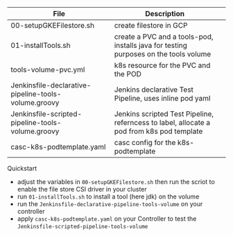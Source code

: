 | File                                                 | Description                                                                               |  |
| ---------------------------------------------------- | ----------------------------------------------------------------------------------------- | - |
| 00-setupGKEFilestore.sh                              | create filestore in GCP                                                                   |   |
| 01-installTools.sh                                   | create a PVC and a tools-pod, installs java for testing purposes on the tools volume      |   |
| tools-volume-pvc.yml                                 | k8s resource for the PVC and the POD                                                      |   |
| Jenkinsfile-declarative-pipeline-tools-volume.groovy | Jenkins declarative Test Pipeline, uses inline pod yaml                                   |   |
| Jenkinsfile-scripted-pipeline-tools-volume.groovy    | Jenkins scripted Test Pipeline, referncess to label, allocate a pod from k8s pod template |   |
| casc-k8s-podtemplate.yaml                            | casc config for the k8s-podtemplate                                                       |   |


Quickstart


* adjust the variables in `00-setupGKEFilestore.sh` then run the scriot to enable the file store CSI driver in your cluster
* run `01-installTools.sh` to install a tool (here jdk) on the volume
* run the `Jenkinsfile-declarative-pipeline-tools-volume` on your controller
* apply `casc-k8s-podtemplate.yaml` on your Controller to test the `Jenkinsfile-scripted-pipeline-tools-volume`
